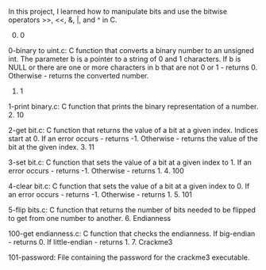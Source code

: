 In this project, I learned how to manipulate bits and use the bitwise operators >>, <<, &, |, and ^ in C.

0. 0

0-binary to uint.c: C function that converts a binary number to an unsigned int.
The parameter b is a pointer to a string of 0 and 1 characters.
If b is NULL or there are one or more characters in b that are not 0 or 1 - returns 0.
Otherwise - returns the converted number.
1. 1

1-print binary.c: C function that prints the binary representation of a number.
2. 10

2-get bit.c: C function that returns the value of a bit at a given index.
Indices start at 0.
If an error occurs - returns -1.
Otherwise - returns the value of the bit at the given index.
3. 11

3-set bit.c: C function that sets the value of a bit at a given index to 1.
If an error occurs - returns -1.
Otherwise - returns 1.
4. 100

4-clear bit.c: C function that sets the value of a bit at a given index to 0.
If an error occurs - returns -1.
Otherwise - returns 1.
5. 101

5-flip bits.c: C function that returns the number of bits needed to be flipped to get from one number to another.
6. Endianness

100-get endianness.c: C function that checks the endianness.
If big-endian - returns 0.
If little-endian - returns 1.
7. Crackme3

101-password: File containing the password for the crackme3 executable.
